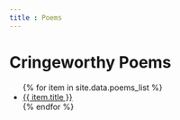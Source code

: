 ```yaml
---
title : Poems
---
```

# Cringeworthy Poems

<ul>
   {% for item in site.data.poems_list %}
      <li><a href="{{ item.link }}">{{ item.title }}</a></li>
   {% endfor %}
</ul>

